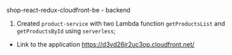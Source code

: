 shop-react-redux-cloudfront-be - backend

1. Created `product-service` with two Lambda function `getProductsList` and `getProductsById` using `serverless`;
  - Link to the application https://d3vd26ir2uc3op.cloudfront.net/
